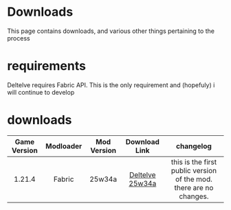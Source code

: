 # Downloads
This page contains downloads, and various other things pertaining to the process
# requirements
Deltelve requires Fabric API. This is the only requirement and (hopefuly) i will continue to develop

# downloads


| Game Version | Modloader | Mod Version | Download Link | changelog |
| :-: | :-: | :-: | :-: | :-: |
| 1.21.4 | Fabric | 25w34a | [Deltelve 25w34a](https://www.red-flower-mc.net/downloads/deltelve-25w34a.jar) | this is the first public version of the mod. there are no changes.|
